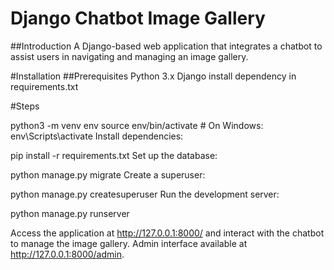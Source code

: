 # Django Chatbot Image Gallery
##Introduction
A Django-based web application that integrates a chatbot to assist users in navigating and managing an image gallery.

#Installation
##Prerequisites
Python 3.x
Django
install dependency in requirements.txt

#Steps

python3 -m venv env
source env/bin/activate   # On Windows: env\Scripts\activate
Install dependencies:

pip install -r requirements.txt
Set up the database:

python manage.py migrate
Create a superuser:

python manage.py createsuperuser
Run the development server:

python manage.py runserver

Access the application at http://127.0.0.1:8000/ and interact with the chatbot to manage the image gallery. Admin interface available at http://127.0.0.1:8000/admin.
